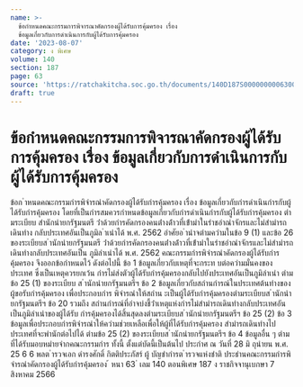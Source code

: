 ```yaml
---
name: >-
  ข้อกำหนดคณะกรรมการพิจารณาคัดกรองผู้ได้รับการคุ้มครอง เรื่อง
  ข้อมูลเกี่ยวกับการดำเนินการกับผู้ได้รับการคุ้มครอง
date: '2023-08-07'
category: ง พิเศษ
volume: 140
section: 187
page: 63
source: 'https://ratchakitcha.soc.go.th/documents/140D187S0000000006300.pdf'
draft: true
---
```


# ข้อกำหนดคณะกรรมการพิจารณาคัดกรองผู้ได้รับการคุ้มครอง เรื่อง ข้อมูลเกี่ยวกับการดำเนินการกับผู้ได้รับการคุ้มครอง

ข้อก ําหนดคณะกรรมกํารพิจํารณําคัดกรองผู้ได้รับกํารคุ้มครอง เรื่อง ข้อมูลเกี่ยวกับกํารดําเนินกํารกับผู้ได้รับกํารคุ้มครอง โดยที่เป็นกํารสมควรกําหนดข้อมูลเกี่ยวกับกํารดําเนินกํารกับผู้ได้รับกํารคุ้มครอง ตํามระเบียบ สํานักนํายกรัฐมนตรี ว่ําด้วยกํารคัดกรองคนต่ํางด้ําวที่เข้ํามําในรําชอําณําจักรและไม่สํามํารถเดินทําง กลับประเทศอันเป็นภูมิล ําเนําได้ พ.ศ. 2562 อําศัยอ ํานําจตํามควํามในข้อ 9 (1) และข้อ 26 ของระเบียบส ํานักนํายกรัฐมนตรี ว่ําด้วยกํารคัดกรองคนต่ํางด้ําวที่เข้ํามําในรําชอําณําจักรและไม่สํามํารถเดินทํางกลับประเทศอันเป็น ภูมิลําเนําได้ พ.ศ. 2562 คณะกรรมกํารพิจํารณําคัดกรองผู้ได้รับกํารคุ้มครอง จึงออกข้อกําหนดไว้ ดังต่อไปนี้ ข้อ 1 ข้อมูลเกี่ยวกับเหตุที่จะกระท บต่อควํามมั่นคงของประเทศ ซึ่งเป็นเหตุควรยกเว้น กํารไม่ส่งตัวผู้ได้รับกํารคุ้มครองกลับไปยังประเทศอันเป็นภูมิลําเนํา ตํามข้อ 25 (1) ของระเบียบ ส ํานักนํายกรัฐมนตรีฯ ข้อ 2 ข้อมูลเกี่ยวกับสถํานกํารณ์ในประเทศต้นทํางของผู้ขอรับกํารคุ้มครอง เพื่อประกอบกําร พิจํารณําให้สถําน ะเป็นผู้ได้รับกํารคุ้มครองตํามระเบียบส ํานักนํายกรัฐมนตรีฯ ข้อ 20 รวมถึง สถํานกํารณ์ที่อําจบ่งชี้ว่ําเหตุแห่งกํารไม่สํามํารถเดินทํางกลับประเทศอันเป็นภูมิลําเนําของผู้ได้รับ กํารคุ้มครองได้สิ้นสุดลงตํามระเบียบส ํานักนํายกรัฐมนตรีฯ ข้อ 25 (2) ข้อ 3 ข้อมูลเพื่อประกอบกํารพิจํารณําให้ควํามช่วยเหลือเพื่อให้ผู้ที่ได้รับกํารคุ้มครอง สํามํารถเดินทํางไปประเทศที่จะพํานักต่อไปได้ ตํามข้อ 25 (2) ของระเบียบส ํานักนํายกรัฐมนตรีฯ ข้อ 4 ข้อมูลอื่น ๆ ตํามที่ได้รับมอบหมํายจํากคณะกรรมกําร ทั้งนี้ ตั้งแต่บัดนี้เป็นต้นไป ประกําศ ณ วันที่ 28 มิ ถุนํายน พ.ศ. 25 6 6 พลต ํารวจเอก ดํารงศักดิ์ กิตติประภัสร์ ผู้ บัญชํากํารต ํารวจแห่งชําติ ประธํานคณะกรรมกํารพิจํารณําคัดกรองผู้ได้รับกํารคุ้มครอง ้ หนา 63 ่ เลม 140 ตอนพิเศษ 187 ง ราชกิจจานุเบกษา 7 สิงหาคม 2566
